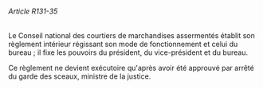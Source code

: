 ###### Article R131-35

Le Conseil national des courtiers de marchandises assermentés établit son règlement intérieur régissant son mode de fonctionnement et celui du bureau ; il fixe les pouvoirs du président, du vice-président et du bureau.

Ce règlement ne devient exécutoire qu'après avoir été approuvé par arrêté du garde des sceaux, ministre de la justice.

